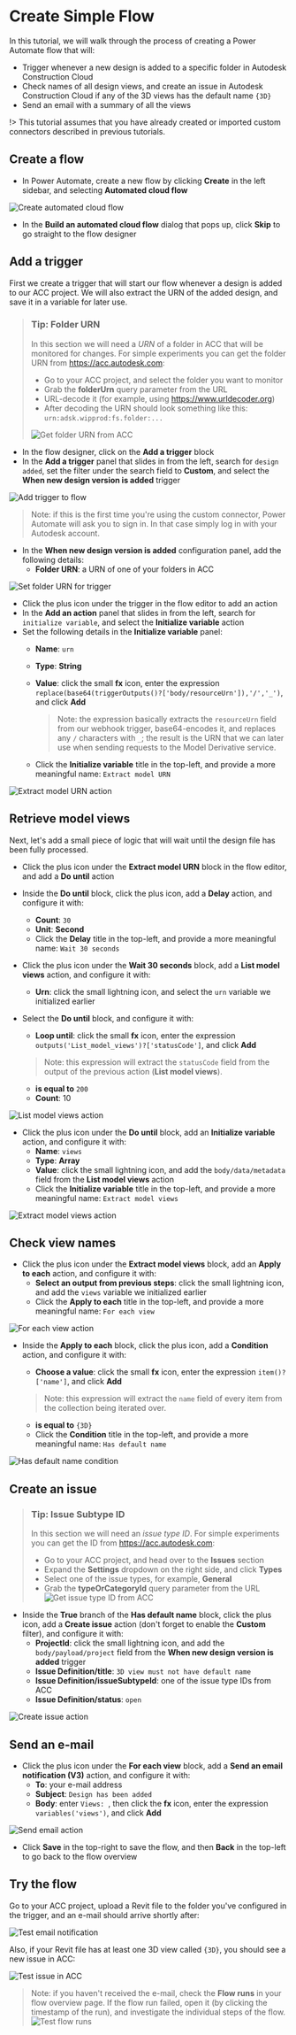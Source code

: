 # Create Simple Flow

In this tutorial, we will walk through the process of creating a Power Automate flow that will:

- Trigger whenever a new design is added to a specific folder in Autodesk Construction Cloud
- Check names of all design views, and create an issue in Autodesk Construction Cloud if any of the 3D views has the default name `{3D}`
- Send an email with a summary of all the views

!> This tutorial assumes that you have already created or imported custom connectors described in previous tutorials.

## Create a flow

- In Power Automate, create a new flow by clicking **Create** in the left sidebar, and selecting **Automated cloud flow**

![Create automated cloud flow](images/create-automated-cloud-flow.png)

- In the **Build an automated cloud flow** dialog that pops up, click **Skip** to go straight to the flow designer

## Add a trigger

First we create a trigger that will start our flow whenever a design is added to our ACC project. We will also extract the URN of the added design, and save it in a variable for later use.

> ### Tip: Folder URN
>
> In this section we will need a _URN_ of a folder in ACC that will be monitored for changes. For simple experiments you can get the folder URN from https://acc.autodesk.com:
>
> - Go to your ACC project, and select the folder you want to monitor
> - Grab the **folderUrn** query parameter from the URL
> - URL-decode it (for example, using https://www.urldecoder.org)
> - After decoding the URN should look something like this: `urn:adsk.wipprod:fs.folder:...`
>
> ![Get folder URN from ACC](images/acc-get-folderurn.png)

- In the flow designer, click on the **Add a trigger** block
- In the **Add a trigger** panel that slides in from the left, search for `design added`, set the filter under the search field to **Custom**, and select the **When new design version is added** trigger

![Add trigger to flow](images/flow-select-trigger.png)

> Note: if this is the first time you're using the custom connector, Power Automate will ask you to sign in. In that case simply log in with your Autodesk account.

- In the **When new design version is added** configuration panel, add the following details:
  - **Folder URN**: a URN of one of your folders in ACC

![Set folder URN for trigger](images/flow-trigger-folderurn.png)

- Click the plus icon under the trigger in the flow editor to add an action
- In the **Add an action** panel that slides in from the left, search for `initialize variable`, and select the **Initialize variable** action
- Set the following details in the **Initialize variable** panel:
  - **Name**: `urn`
  - **Type**: **String**
  - **Value**: click the small **fx** icon, enter the expression `replace(base64(triggerOutputs()?['body/resourceUrn']),'/','_')`, and click **Add**

    > Note: the expression basically extracts the `resourceUrn` field from our webhook trigger, base64-encodes it, and replaces any `/` characters with `_`; the result is the URN that we can later use when sending requests to the Model Derivative service.

  - Click the **Initialize variable** title in the top-left, and provide a more meaningful name: `Extract model URN`

![Extract model URN action](images/action-extract-model-urn.png)

## Retrieve model views

Next, let's add a small piece of logic that will wait until the design file has been fully processed.

- Click the plus icon under the **Extract model URN** block in the flow editor, and add a **Do until** action
- Inside the **Do until** block, click the plus icon, add a **Delay** action, and configure it with:
  - **Count**: `30`
  - **Unit**: **Second**
  - Click the **Delay** title in the top-left, and provide a more meaningful name: `Wait 30 seconds`
- Click the plus icon under the **Wait 30 seconds** block, add a **List model views** action, and configure it with:
  - **Urn**: click the small lightning icon, and select the `urn` variable we initialized earlier
- Select the **Do until** block, and configure it with:
  - **Loop until**: click the small **fx** icon, enter the expression `outputs('List_model_views')?['statusCode']`, and click **Add**

  > Note: this expression will extract the `statusCode` field from the output of the previous action (**List model views**).

  - **is equal to** `200`
  - **Count**: 10

![List model views action](images/action-list-model-views.png)

- Click the plus icon under the **Do until** block, add an **Initialize variable** action, and configure it with:
  - **Name**: `views`
  - **Type**: **Array**
  - **Value**: click the small lightning icon, and add the `body/data/metadata` field from the **List model views** action
  - Click the **Initialize variable** title in the top-left, and provide a more meaningful name: `Extract model views`

![Extract model views action](images/action-extract-model-views.png)

## Check view names

- Click the plus icon under the **Extract model views** block, add an **Apply to each** action, and configure it with:
  - **Select an output from previous steps**: click the small lightning icon, and add the `views` variable we initialized earlier
  - Click the **Apply to each** title in the top-left, and provide a more meaningful name: `For each view`

![For each view action](images/action-for-each-view.png)

- Inside the **Apply to each** block, click the plus icon, add a **Condition** action, and configure it with:
  - **Choose a value**: click the small **fx** icon, enter the expression `item()?['name']`, and click **Add**

  > Note: this expression will extract the `name` field of every item from the collection being iterated over.

  - **is equal to** `{3D}`
  - Click the **Condition** title in the top-left, and provide a more meaningful name: `Has default name`

![Has default name condition](images/action-has-default-name.png)

## Create an issue

> ### Tip: Issue Subtype ID
>
> In this section we will need an _issue type ID_. For simple experiments you can get the ID from https://acc.autodesk.com:
>
> - Go to your ACC project, and head over to the **Issues** section
> - Expand the **Settings** dropdown on the right side, and click **Types**
> - Select one of the issue types, for example, **General**
> - Grab the **typeOrCategoryId** query parameter from the URL
> ![Get issue type ID from ACC](images/acc-get-issuetypeid.png)

- Inside the **True** branch of the **Has default name** block, click the plus icon, add a **Create issue** action (don't forget to enable the **Custom** filter), and configure it with:
  - **ProjectId**: click the small lightning icon, and add the `body/payload/project` field from the **When new design version is added** trigger
  - **Issue Definition/title**: `3D view must not have default name`
  - **Issue Definition/issueSubtypeId**: one of the issue type IDs from ACC
  - **Issue Definition/status**: `open`

![Create issue action](images/action-create-issue.png)

## Send an e-mail

- Click the plus icon under the **For each view** block, add a **Send an email notification (V3)** action, and configure it with:
  - **To**: your e-mail address
  - **Subject**: `Design has been added`
  - **Body**: enter `Views: `, then click the **fx** icon, enter the expression `variables('views')`, and click **Add**

![Send email action](images/action-send-email.png)

- Click **Save** in the top-right to save the flow, and then **Back** in the top-left to go back to the flow overview

## Try the flow

Go to your ACC project, upload a Revit file to the folder you've configured in the trigger, and an e-mail should arrive shortly after:

![Test email notification](images/email-notification.png)

Also, if your Revit file has at least one 3D view called `{3D}`, you should see a new issue in ACC:

![Test issue in ACC](images/acc-issue.png)

> Note: if you haven't received the e-mail, check the **Flow runs** in your flow overview page. If the flow run failed, open it (by clicking the timestamp of the run), and investigate the individual steps of the flow.
> ![Test flow runs](images/flow-runs.png)
